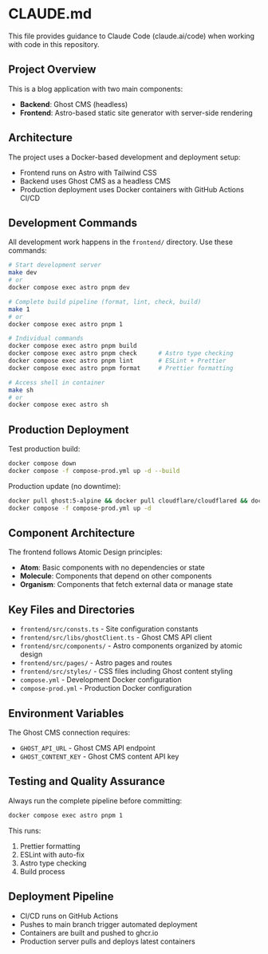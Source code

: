 # CLAUDE.md

This file provides guidance to Claude Code (claude.ai/code) when working with code in this repository.

## Project Overview

This is a blog application with two main components:
- **Backend**: Ghost CMS (headless)
- **Frontend**: Astro-based static site generator with server-side rendering

## Architecture

The project uses a Docker-based development and deployment setup:
- Frontend runs on Astro with Tailwind CSS
- Backend uses Ghost CMS as a headless CMS
- Production deployment uses Docker containers with GitHub Actions CI/CD

## Development Commands

All development work happens in the `frontend/` directory. Use these commands:

```bash
# Start development server
make dev
# or
docker compose exec astro pnpm dev

# Complete build pipeline (format, lint, check, build)
make 1
# or
docker compose exec astro pnpm 1

# Individual commands
docker compose exec astro pnpm build
docker compose exec astro pnpm check      # Astro type checking
docker compose exec astro pnpm lint       # ESLint + Prettier
docker compose exec astro pnpm format     # Prettier formatting

# Access shell in container
make sh
# or
docker compose exec astro sh
```

## Production Deployment

Test production build:
```bash
docker compose down
docker compose -f compose-prod.yml up -d --build
```

Production update (no downtime):
```bash
docker pull ghost:5-alpine && docker pull cloudflare/cloudflared && docker pull mysql:8.0-debian && docker pull ghcr.io/usuyuki/usuyuki_blog_v2_astro:latest
docker compose -f compose-prod.yml up -d
```

## Component Architecture

The frontend follows Atomic Design principles:
- **Atom**: Basic components with no dependencies or state
- **Molecule**: Components that depend on other components
- **Organism**: Components that fetch external data or manage state

## Key Files and Directories

- `frontend/src/consts.ts` - Site configuration constants
- `frontend/src/libs/ghostClient.ts` - Ghost CMS API client
- `frontend/src/components/` - Astro components organized by atomic design
- `frontend/src/pages/` - Astro pages and routes
- `frontend/src/styles/` - CSS files including Ghost content styling
- `compose.yml` - Development Docker configuration
- `compose-prod.yml` - Production Docker configuration

## Environment Variables

The Ghost CMS connection requires:
- `GHOST_API_URL` - Ghost CMS API endpoint
- `GHOST_CONTENT_KEY` - Ghost CMS content API key

## Testing and Quality Assurance

Always run the complete pipeline before committing:
```bash
docker compose exec astro pnpm 1
```

This runs:
1. Prettier formatting
2. ESLint with auto-fix
3. Astro type checking
4. Build process

## Deployment Pipeline

- CI/CD runs on GitHub Actions
- Pushes to main branch trigger automated deployment
- Containers are built and pushed to ghcr.io
- Production server pulls and deploys latest containers